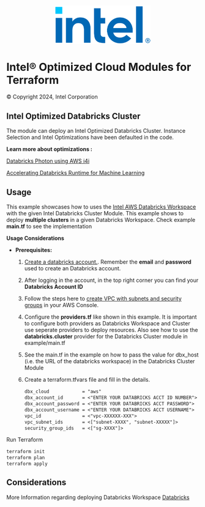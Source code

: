 <p align="center">
  <img src="https://github.com/intel/terraform-intel-databricks-cluster/blob/main/images/logo-classicblue-800px.png?raw=true" alt="Intel Logo" width="250"/>
</p>

# Intel® Optimized Cloud Modules for Terraform

© Copyright 2024, Intel Corporation

## Intel Optimized Databricks Cluster

The module can deploy an Intel Optimized Databricks Cluster. Instance Selection and Intel Optimizations have been defaulted in the code.

**Learn more about optimizations :**

[Databricks Photon using AWS i4i](https://www.databricks.com/blog/faster-insights-databricks-photon-using-aws-i4i-instances-latest-intel-ice-lake-scalable)

[Accelerating Databricks Runtime for Machine Learning](https://techcommunity.microsoft.com/t5/ai-customer-engineering-team/accelerating-azure-databricks-runtime-for-machine-learning/ba-p/3524273)

## Usage

This example showcases how to uses the [Intel AWS Databricks Workspace](https://registry.terraform.io/modules/intel/aws-databricks/intel/latest) with the given Intel Databricks Cluster Module. This example shows to deploy **multiple clusters** in a given Databricks Workspace. Check example **main.tf** to see the implementation

**Usage Considerations**

<p>

* **Prerequisites:**

  1.  [Create a databricks account.](https://www.databricks.com/try-databricks?itm_data=Homepage-HeroCTA-Trial#account). Remember the **email** and **password** used to create an Databricks account.

  2.  After logging in the account, in the top right corner you can find your **Databricks Account ID**

  3.  Follow the steps here to [create VPC with subnets and security groups](https://docs.databricks.com/administration-guide/cloud-configurations/aws/customer-managed-vpc.html#create-a-vpc) in your AWS Console.

  4.  Configure the **providers.tf** like shown in this example. It is important to configure both providers as Databricks Workspace and Cluster use seperate providers to deploy resources. Also see how to use the **databricks.cluster** provider for the Databricks Cluster module in example/main.tf

  5.  See the main.tf in the example on how to pass the value for dbx_host (i.e. the URL of the databricks workspace) in the Databricks Cluster Module 

  6.  Create a terraform.tfvars file and fill in the details. 

      ```hcl
      dbx_cloud            = "aws"
      dbx_account_id       = <"ENTER YOUR DATABRICKS ACCT ID NUMBER"> 
      dbx_account_password = <"ENTER YOUR DATABRICKS ACCT PASSWORD">
      dbx_account_username = <"ENTER YOUR DATABRICKS ACCT USERNAME">
      vpc_id               = <"vpc-XXXXXX-XXX">
      vpc_subnet_ids       = <["subnet-XXXX", "subnet-XXXXX"]>
      security_group_ids   = <["sg-XXXX"]>
      ```
Run Terraform

```hcl
terraform init  
terraform plan
terraform apply 
```
## Considerations
More Information regarding deploying Databricks Workspace [Databricks](https://registry.terraform.io/providers/databricks/databricks/latest/docs#authentication)